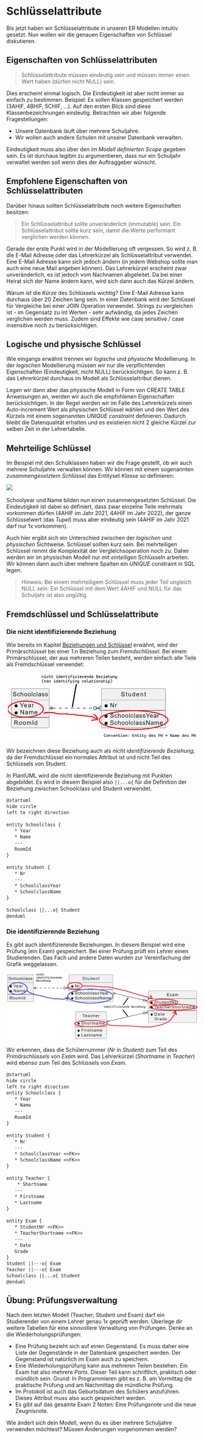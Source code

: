 # Schlüsselattribute

Bis jetzt haben wir Schlüsselattribute in unseren ER Modellen intuitiv gesetzt. Nun wollen wir
die genauen Eigenschaften von Schlüssel diskutieren.

## Eigenschaften von Schlüsselattributen

> Schlüsselattribute müssen eindeutig sein und müssen immer einen Wert haben (dürfen nicht NULL)
> sein.

Dies erscheint einmal logisch. Die Eindeutigkeit ist aber nicht immer so einfach zu bestimmen.
Beispiel: Es sollen Klassen gespeichert werden (3AHIF, 4BHIF, 5CHIF, ...). Auf den ersten Blick
sind diese Klassenbezeichnungen eindeutig. Betrachten wir aber folgende Fragestellungen:

- Unsere Datenbank läuft über mehrere Schuljahre.
- Wir wollen auch andere Schulen mit unserer Datenbank verwalten.

Eindeutigkeit muss also über den *im Modell definierten Scope* gegeben sein. Es ist durchaus
legitim zu argumentieren, dass nur ein Schuljahr verwaltet werden soll wenn dies der Auftraggeber
wünscht.

## Empfohlene Eigenschaften von Schlüsselattributen

Darüber hinaus sollten Schlüsselattribute noch weitere Eigenschaften besitzen:

> Ein Schlüsselattribut sollte unveränderlich (immutable) sein.
> Ein Schlüsselattribut sollte kurz sein, damit die Werte performant verglichen werden können.

Gerade der erste Punkt wird in der Modellierung oft vergessen. So wird z. B. die E-Mail Adresse
oder das Lehrerkürzel als Schlüsselattribut verwendet. Eine E-Mail Adresse kann sich jedoch ändern
(in jedem Webshop sollte man auch eine neue Mail angeben können). Das Lehrerkürzel erscheint zwar
unveränderlich, es ist jedoch vom Nachnamen abgeleitet. Da bei einer Heirat sich der Name ändern kann,
wird sich dann auch das Kürzel ändern.

Warum ist die *Kürze* des Schlüssels wichtig? Eine E-Mail Adresse kann durchaus über 20 Zeichen
lang sein. In einer Datenbank wird der Schlüssel für Vergleiche bei einer JOIN Operation verwendet.
Strings zu vergleichen ist - im Gegensatz zu int Werten - sehr aufwändig, da jedes Zeichen
verglichen werden muss. Zudem sind Effekte wie case sensitive / case insensitive noch zu
berücksichtigen.

## Logische und physische Schlüssel

Wie eingangs erwähnt trennen wir *logische* und *physische* Modellierung. In der *logischen*
Modellierung müssen wir nur die verpflichtenden Eigenschaften (Eindeutigkeit, nicht NULL)
berücksichtigen. So kann z. B. das Lehrerkürzel durchaus im Modell als Schlüsselattribut dienen.

Legen wir dann aber das physische Modell in Form von CREATE TABLE Anweisungen an, werden wir auch
die empfohlenen Eigenschaften berücksichtigen. In der Regel werden wir im Falle des Lehrerkürzels
einen Auto-increment Wert als physischen Schlüssel wählen und den Wert des Kürzels mit einem
sogenannten *UNIQUE constraint* definieren. Dadurch bleibt die Datenqualität erhalten und es
existieren nicht 2 gleiche Kürzel zur selben Zeit in der Lehrertabelle.

## Mehrteilige Schlüssel

Im Beispiel mit den Schulklassen haben wir die Frage gestellt, ob wir auch mehrere Schuljahre
verwalten können. Wir können mit einem sogenannten *zusammengesetztem Schlüssel* das Entityset
*Klasse* so definieren:

![](https://www.plantuml.com/plantuml/svg/SoWkIImgAStDuSh8J4bLICuiIiv9vKhDAyaigLG8Jix8pyz9paaiBbQevb9GKD1IY4nDB8Am_19pKq4iNLrT41MKdv_hcS9Lo-MGcfS2D0y0)

Schoolyear und Name bilden nun einen zusammengesetzten Schlüssel. Die Eindeutigkeit ist dabei so
definiert, dass zwar einzelne Teile mehrmals vorkommen dürfen (4AHIF im Jahr 2021, 4AHIF im Jahr 2022),
der ganze Schlüsselwert (das *Tupel*) muss aber eindeutig sein (4AHIF im Jahr 2021 darf nur 1x vorkommen).

Auch hier ergibt sich ein Unterschied zwischen der *logischen* und *physischen* Sichtweise. Schlüssel
sollten kurz sein. Bei mehrteiligen Schlüssel nimmt die Komplexität der Vergleichsoperation noch zu.
Daher werden wir im physischen Modell nur mit *einteiligen* Schlüsseln arbeiten. Wir können dann
auch über mehrere Spalten ein *UNIQUE* constraint in SQL legen.

> Hinweis: Bei einem mehrteiligem Schlüssel muss jeder Teil ungleich NULL sein. Ein Schlüssel mit dem
> Wert 4AHIF und NULL für das Schuljahr ist also ungültig.

## Fremdschlüssel und Schlüsselattribute

### Die nicht identifizierende Beziehung

Wie bereits im Kapitel [Beziehungen und Schlüssel](30_RelationsAndKeys.md) erwähnt, wird der
Primärschlüssel bei einer 1:n Beziehung zum *Fremdschlüssel*. Bei einem Primärschlüssel, der aus
mehreren Teilen besteht, werden einfach alle Teile als Fremdschlüssel verwendet:

![](relation_non_identifying_0852.png)

Wir bezeichnen diese Beziehung auch als *nicht identifizierende Beziehung*, da der Fremdschlüssel
ein normales Attribut ist und nicht Teil des Schlüssels von Student.

In PlantUML wird die nicht identifizierende Beziehung mit Punkten abgebildet. Es wird in diesem
Beispiel also `||...o{` für die Definition der Beziehung zwischen Schoolclass und Student verwendet.

```plantuml
@startuml
hide circle
left to right direction

entity Schoolclass {
   * Year
   * Name
   ---
   RoomId
}

entity Student {
   * Nr
   ---
   * SchoolclassYear
   * SchoolclassName
}

Schoolclass ||...o{ Student
@enduml
 ```

### Die identifizierende Beziehung

Es gibt auch identifizierende Beziehungen. In diesem Beispiel wird eine Prüfung (ein Exam) gespeichert.
Bei einer Prüfung prüft ein Lehrer einen Studierenden. Das Fach und andere Daten wurden zur Vereinfachung
der Grafik weggelassen.

![](relation_identifying_0902.png)

Wir erkennen, dass die Schülernummer (*Nr* in *Student*) zum Teil des *Primärschlüssels* von *Exam*
wird. Das Lehrerkürzel (*Shortname* in *Teacher*) wird ebenso zum Teil des Schlüssels von *Exam*.

```plantuml
@startuml
hide circle
left to right direction
entity Schoolclass {
   * Year
   * Name
   ---
   RoomId
}

entity Student {
   * Nr
   ---
   * SchoolclassYear <<FK>>
   * SchoolclassName <<FK>>
}

entity Teacher {
    * Shortname
   ---
   * Firstname
   * Lastname
}

entity Exam {
   * StudentNr <<FK>>
   * TeacherShortname <<FK>>
   ---
   * Date
   Grade
}
Student ||---o{ Exam
Teacher ||---o{ Exam
Schoolclass ||...o{ Student
@enduml
```

## Übung: Prüfungsverwaltung

Nach dem letzten Modell (Teacher, Student und Exam) darf ein Studierender von einem Lehrer genau
1x geprüft werden. Überlege dir weitere Tabellen für eine sinnvollere Verwaltung von Prüfungen.
Denke an die Wiederholungsprüfungen: 

- Eine Prüfung bezieht sich auf einen Gegenstand. Es muss daher eine Liste der Gegenstände
  in der Datenbank gespeichert werden. Der Gegenstand ist natürlich im Exam auch zu speichern.
- Eine Wiederholungsprüfung kann aus mehreren Teilen bestehen. Ein Exam hat also mehrere *Parts*.
  Dieser Teil kann schriftlich, praktisch oder mündlich sein. Grund: In Programmieren gibt es z. B.
  am Vormittag die praktische Prüfung und am Nachmittag die mündliche Prüfung.
- Im Protokoll ist auch das Geburtsdatum des Schülers anzuführen. Dieses Attribut muss also auch
  gespeichert werden.
- Es gibt auf das gesamte Exam 2 Noten: Eine Prüfungsnote und die neue Zeugnisnote.

Wie ändert sich dein Modell, wenn du es über mehrere Schuljahre verwenden möchtest? Müssen Änderungen
vorgenommen werden?
